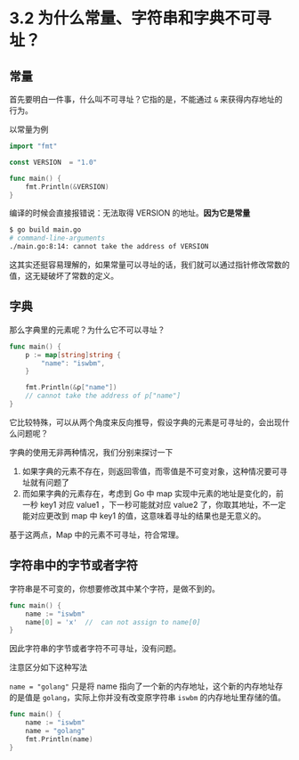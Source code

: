 # 3.2 为什么常量、字符串和字典不可寻址？

## 常量

首先要明白一件事，什么叫不可寻址？它指的是，不能通过 `&` 来获得内存地址的行为。

以常量为例

```go
import "fmt"

const VERSION  = "1.0"

func main() {
	fmt.Println(&VERSION)
}
```

编译的时候会直接报错说：无法取得 VERSION 的地址。**因为它是常量**

```sh
$ go build main.go
# command-line-arguments
./main.go:8:14: cannot take the address of VERSION
```

这其实还挺容易理解的，如果常量可以寻址的话，我们就可以通过指针修改常数的值，这无疑破坏了常数的定义。

## 字典

那么字典里的元素呢？为什么它不可以寻址？

```go
func main() {
	p := map[string]string {
		"name": "iswbm",
	}

	fmt.Println(&p["name"])
	// cannot take the address of p["name"]
}
```

它比较特殊，可以从两个角度来反向推导，假设字典的元素是可寻址的，会出现什么问题呢？

字典的使用无非两种情况，我们分别来探讨一下

1.   如果字典的元素不存在，则返回零值，而零值是不可变对象，这种情况要可寻址就有问题了
2.   而如果字典的元素存在，考虑到 Go 中 map 实现中元素的地址是变化的，前一秒 key1 对应 value1 ，下一秒可能就对应 value2 了，你取其地址，不一定能对应更改到 map 中 key1 的值，这意味着寻址的结果也是无意义的。

基于这两点，Map 中的元素不可寻址，符合常理。

## 字符串中的字节或者字符

字符串是不可变的，你想要修改其中某个字符，是做不到的。

```go
func main() {
	name := "iswbm"
	name[0] = 'x'  //  can not assign to name[0]
}
```

因此字符串的字节或者字符不可寻址，没有问题。

注意区分如下这种写法

`name = "golang"` 只是将 name 指向了一个新的内存地址，这个新的内存地址存的是值是 `golang`，实际上你并没有改变原字符串 `iswbm` 的内存地址里存储的值。

```go
func main() {
	name := "iswbm"
	name = "golang"
	fmt.Println(name)
}
```



